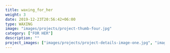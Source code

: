 ```yaml
---
title: waxing_for_her
weight: 3
date: 2019-12-23T20:56:42+06:00
type: WAXING
image: "images/projects/project-thumb-four.jpg"
category: ["FOR HER"]
description: ""
project_images: ["images/projects/project-details-image-one.jpg", "images/projects/project-details-image-two.jpg"]
---
```

